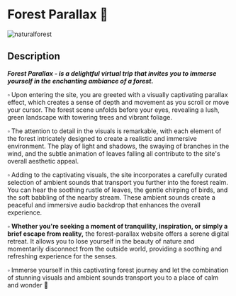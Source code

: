 # **Forest Parallax :herb:**
![naturalforest](https://github.com/Ephemerian/forest-parallax/assets/106543055/98716c22-c42c-4fdc-98e6-ad8d3380eb23)
## **Description**
***Forest Parallax - is a delightful virtual trip that invites you to immerse yourself in the enchanting ambiance of a forest.***

:white_small_square: Upon entering the site, you are greeted with a visually captivating parallax effect, which creates a sense of depth and movement as you scroll or move your cursor. The forest scene unfolds before your eyes, revealing a lush, green landscape with towering trees and vibrant foliage.

:white_small_square: The attention to detail in the visuals is remarkable, with each element of the forest intricately designed to create a realistic and immersive environment. The play of light and shadows, the swaying of branches in the wind, and the subtle animation of leaves falling all contribute to the site's overall aesthetic appeal.

:white_small_square: Adding to the captivating visuals, the site incorporates a carefully curated selection of ambient sounds that transport you further into the forest realm. You can hear the soothing rustle of leaves, the gentle chirping of birds, and the soft babbling of the nearby stream. These ambient sounds create a peaceful and immersive audio backdrop that enhances the overall experience.

:white_small_square: **Whether you're seeking a moment of tranquility, inspiration, or simply a brief escape from reality,** the forest-parallax website offers a serene digital retreat. It allows you to lose yourself in the beauty of nature and momentarily disconnect from the outside world, providing a soothing and refreshing experience for the senses.

:white_small_square: Immerse yourself in this captivating forest journey and let the combination of stunning visuals and ambient sounds transport you to a place of calm and wonder :leaves:
